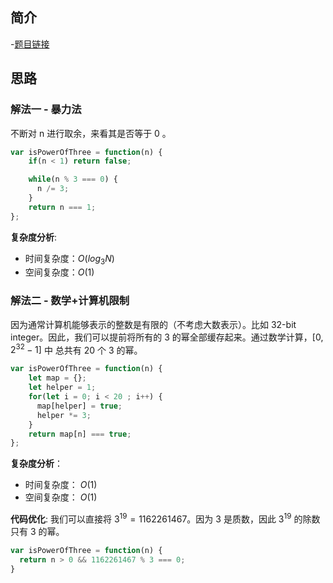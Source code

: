 ## 简介
-[题目链接](https://leetcode-cn.com/problems/power-of-three/)

## 思路
### 解法一 - 暴力法
不断对 n 进行取余，来看其是否等于 0 。

```javascript
var isPowerOfThree = function(n) {
    if(n < 1) return false;

    while(n % 3 === 0) {
      n /= 3;
    }
    return n === 1;
};

```
**复杂度分析**:
- 时间复杂度：$O(log_3N)$
- 空间复杂度：$O(1)$

### 解法二 - 数学+计算机限制
因为通常计算机能够表示的整数是有限的（不考虑大数表示）。比如 32-bit integer。因此，我们可以提前将所有的 3 的幂全部缓存起来。通过数学计算，$[0, 2^{32}-1]$ 中 总共有 20 个 3 的幂。

```javascript
var isPowerOfThree = function(n) {
    let map = {};
    let helper = 1;
    for(let i = 0; i < 20 ; i++) {
      map[helper] = true;
      helper *= 3; 
    }
    return map[n] === true;
};
```

**复杂度分析**：
- 时间复杂度： $O(1)$
- 空间复杂度： $O(1)$

**代码优化**:
我们可以直接将 $3^{19} = 1162261467$。因为 3 是质数，因此 $3^{19}$ 的除数只有 3 的幂。
```javascript
var isPowerOfThree = function(n) {
  return n > 0 && 1162261467 % 3 === 0;
}
```